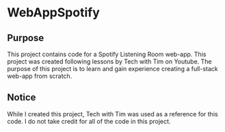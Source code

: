 # WebAppSpotify
## Purpose
This project contains code for a Spotify Listening Room web-app. This project was created following lessons by Tech with Tim on Youtube.
The purpose of this project is to learn and gain experience creating a full-stack web-app from scratch.

## Notice 
While I created this project, Tech with Tim was used as a reference for this code. I do not take credit for all of the code in this project.
